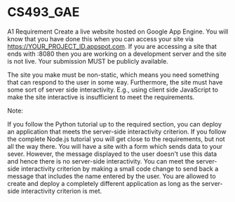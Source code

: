 # CS493_GAE
 A1
Requirement
Create a live website hosted on Google App Engine. You will know that you have done this when you can access your site via https://YOUR_PROJECT_ID.appspot.com. If you are accessing a site that ends with :8080 then you are working on a development server and the site is not live. Your submission MUST be publicly available. 

The site you make must be non-static, which means you need something that can respond to the user in some way. Furthermore, the site must have some sort of server side interactivity. E.g., using client side JavaScript to make the site interactive is insufficient to meet the requirements.

Note:

If you follow the Python tutorial up to the required section, you can deploy an application that meets the server-side interactivity criterion.
If you follow the complete Node.js tutorial you will get close to the requirements, but not all the way there. You will have a site with a form which sends data to your sever. However, the message displayed to the user doesn't use this data and hence there is no server-side interactivity. You can meet the server-side interactivity criterion by making a small code change to send back a message that includes the name entered by the user.
You are allowed to create and deploy a completely different application as long as the server-side interactivity criterion is met.